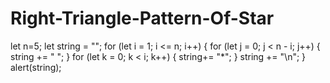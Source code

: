 # Right-Triangle-Pattern-Of-Star
let n=5;
let string = "";
for (let i = 1; i <= n; i++) {
  for (let j = 0; j < n - i; j++) {
    string += " ";
  }
  for (let k = 0; k < i; k++) {
    string+= "*";
  }
  string += "\n";
}
alert(string);
